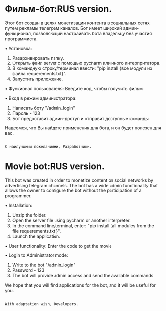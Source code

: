 # Фильм-бот:RUS version.
 Этот бот создан в целях монетизации контента в социальных сетях путем рекламы телеграм каналов.
 Бот имеет широкий админ-функционал, позволяющий настраивать бота владельцу без участия программиста.
 
• Установка:
 1. Разархивировать папку.
 2. Открыть файл server с помощью pycharm или иного интерпритатора.
 3. В командную строку/терминал ввести: "pip install {все модули из файла requerements.txt}".
 4. Запустить приложение.

• Функионал пользователя: 
Введите код, чтобы получить фильм

• Вход в режим администратора:
 1. Написать боту "/admin_login"
 2. Пароль - 123
 3. Бот предоставит админ-доступ и отправит доступные команды


 Надеемся, что Вы найдете применения для бота, и он будет полезен для вас.
 
                                                                                          С наилучшими пожеланиями, Разработчики.

# Movie bot:RUS version.
This bot was created in order to monetize content on social networks by advertising telegram channels.
The bot has a wide admin functionality that allows the owner to configure the bot without the participation of a programmer.

• Installation:
 1. Unzip the folder.
 2. Open the server file using pycharm or another interpreter.
 3. In the command line/terminal, enter: "pip install {all modules from the file requerements.txt }".
 4. Launch the application.

• User functionality:
Enter the code to get the movie

• Login to Administrator mode:
 1. Write to the bot "/admin_login"
 2. Password - 123
 3. The bot will provide admin access and send the available commands


We hope that you will find applications for the bot, and it will be useful for you.
 
                                                                                          With adaptation wish, Developers.
